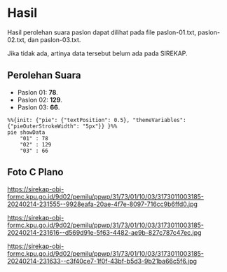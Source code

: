 # Hasil

Hasil perolehan suara paslon dapat dilihat pada file paslon-01.txt, paslon-02.txt, dan paslon-03.txt.

Jika tidak ada, artinya data tersebut belum ada pada SIREKAP.

## Perolehan Suara

 * Paslon 01: **78**.
 * Paslon 02: **129**.
 * Paslon 03: **66**.

```mermaid
%%{init: {"pie": {"textPosition": 0.5}, "themeVariables": {"pieOuterStrokeWidth": "5px"}} }%%
pie showData
    "01" : 78
    "02" : 129
    "03" : 66
```
## Foto C Plano

https://sirekap-obj-formc.kpu.go.id/9d02/pemilu/ppwp/31/73/01/10/03/3173011003185-20240214-231555--9928eafa-20ae-4f7e-8097-716cc9b6ffd0.jpg

https://sirekap-obj-formc.kpu.go.id/9d02/pemilu/ppwp/31/73/01/10/03/3173011003185-20240214-231616--d569d91e-5f63-4482-ae9b-827c787c47ec.jpg

https://sirekap-obj-formc.kpu.go.id/9d02/pemilu/ppwp/31/73/01/10/03/3173011003185-20240214-231633--c3f40ce7-1f0f-43bf-b5d3-9b21ba66c5f6.jpg
